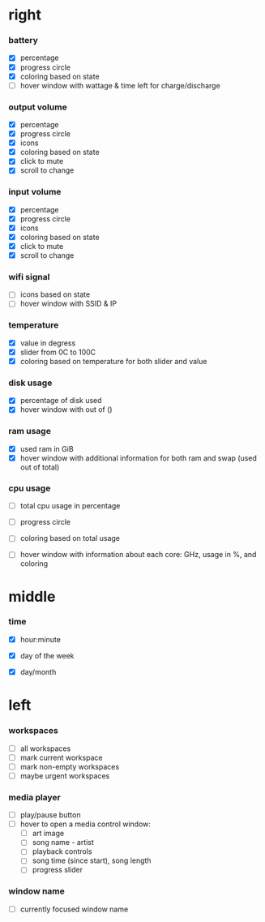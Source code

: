 # right
### battery
 - [x] percentage
 - [x] progress circle
 - [x] coloring based on state
 - [ ] hover window with wattage & time left for charge/discharge

### output volume
 - [x] percentage
 - [x] progress circle
 - [x] icons
 - [x] coloring based on state
 - [x] click to mute
 - [x] scroll to change

### input volume
 - [x] percentage
 - [x] progress circle
 - [x] icons
 - [x] coloring based on state
 - [x] click to mute
 - [x] scroll to change

### wifi signal
 - [ ] icons based on state
 - [ ] hover window with SSID & IP

### temperature
 - [x] value in degress
 - [x] slider from 0C to 100C
 - [x] coloring based on temperature for both slider and value

### disk usage
 - [x] percentage of disk used
 - [x] hover window with  <used in GiB> out of <total in GiB> (<free in GiB>)

### ram usage
 - [x] used ram in GiB
 - [x] hover window with additional information for both ram and swap (used out of total)

### cpu usage
 - [ ] total cpu usage in percentage
 - [ ] progress circle
 - [ ] coloring based on total usage
 - [ ] hover window with information about each core: GHz, usage in %, and coloring


# middle
### time
 - [x] hour:minute
 - [x] day of the week
 - [x] day/month


# left
### workspaces
 - [ ] all workspaces
 - [ ] mark current workspace
 - [ ] mark non-empty workspaces
 - [ ] maybe urgent workspaces

### media player
 - [ ] play/pause button
 - [ ] hover to open a media control window:
    - [ ] art image
    - [ ] song name - artist
    - [ ] playback controls
    - [ ] song time (since start), song length
    - [ ] progress slider

### window name
 - [ ] currently focused window name

